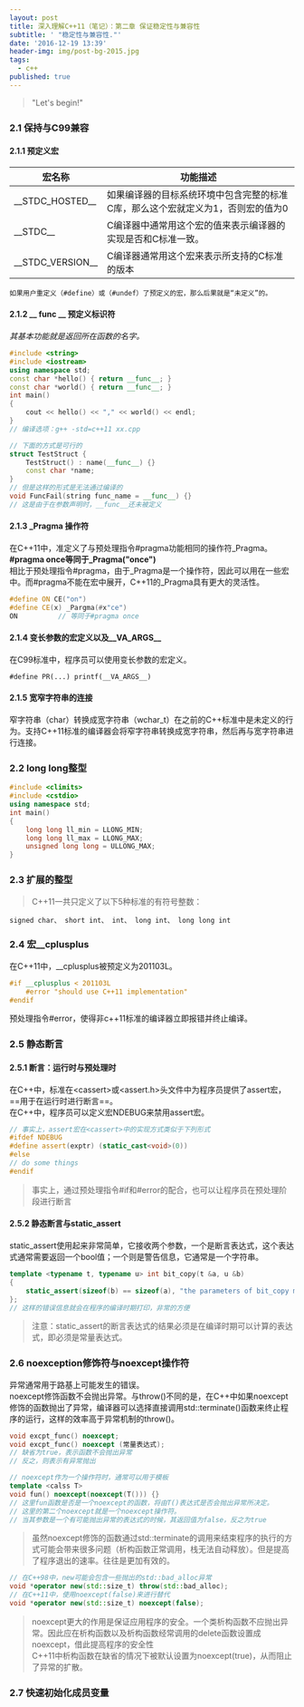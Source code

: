 ```yaml
---
layout: post
title: 深入理解C++11（笔记）：第二章 保证稳定性与兼容性
subtitle: ' "稳定性与兼容性."'
date: '2016-12-19 13:39'
header-img: img/post-bg-2015.jpg
tags:
  - c++
published: true
---
```

> "Let's begin!"  

### 2.1 保持与C99兼容  
  
#### 2.1.1 预定义宏  

宏名称 | 功能描述
---|---
\_\_STDC\_HOSTED\_\_  | 如果编译器的目标系统环境中包含完整的标准C库，那么这个宏就定义为1，否则宏的值为0
\_\_STDC\_\_  | C编译器中通常用这个宏的值来表示编译器的实现是否和C标准一致。
\_\_STDC\_VERSION\_\_  | C编译器通常用这个宏来表示所支持的C标准的版本  

    如果用户重定义（#define）或（#undef）了预定义的宏，那么后果就是“未定义”的。  

#### 2.1.2 __ func __ 预定义标识符  
*其基本功能就是返回所在函数的名字。*  

```cpp
#include <string>
#include <iostream>
using namespace std;
const char *hello() { return __func__; }
const char *world() { return __func__; }
int main()
{
	cout << hello() << "," << world() << endl;
}
// 编译选项：g++ -std=c++11 xx.cpp
```  

```cpp
// 下面的方式是可行的
struct TestStruct {
	TestStruct() : name(__func__) {}
	const char *name;
}
// 但是这样的形式是无法通过编译的
void FuncFail(string func_name = __func__) {}
// 这是由于在参数声明时，__func__还未被定义
```  

#### 2.1.3 _Pragma 操作符
在C\+\+11中，准定义了与预处理指令#pragma功能相同的操作符_Pragma。  
**\#pragma once等同于\_Pragma("once")**  
相比于预处理指令#pragma，由于\_Pragma是一个操作符，因此可以用在一些宏中。而\#pragma不能在宏中展开，C++11的\_Pragma具有更大的灵活性。  
```cpp
#define ON CE("on")
#define CE(x) _Pargma(#x"ce")
ON          // 等同于#pragma once
```  

#### 2.1.4 变长参数的宏定义以及\_\_VA\_ARGS\_\_
在C99标准中，程序员可以使用变长参数的宏定义。  

    #define PR(...) printf(__VA_ARGS__)  

#### 2.1.5 宽窄字符串的连接  
窄字符串（char）转换成宽字符串（wchar_t）在之前的C\+\+标准中是未定义的行为。支持C\+\+11标准的编译器会将窄字符串转换成宽字符串，然后再与宽字符串进行连接。  

### 2.2 long long整型
```cpp
#include <climits>
#include <cstdio>
using namespace std;
int main()
{
    long long ll_min = LLONG_MIN;
    long long ll_max = LLONG_MAX;
    unsigned long long = ULLONG_MAX;
}
```  

### 2.3 扩展的整型
> C++11一共只定义了以下5种标准的有符号整数：  

    signed char、 short int、 int、 long int、 long long int  

### 2.4 宏\_\_cplusplus  
在C\+\+11中，\_\_cplusplus被预定义为201103L。  

```cpp
#if __cplusplus < 201103L
    #error "should use C++11 implementation"
#endif
```  
预处理指令\#error，使得非c++11标准的编译器立即报错并终止编译。  

### 2.5 静态断言  
#### 2.5.1 断言：运行时与预处理时  
在C++中，标准在\<cassert\>或\<assert.h\>头文件中为程序员提供了assert宏，==用于在运行时进行断言==。  
在C++中，程序员可以定义宏NDEBUG来禁用assert宏。  
```cpp
// 事实上，assert宏在<cassert>中的实现方式类似于下列形式
#ifdef NDEBUG
#define assert(exptr) (static_cast<void>(0))
#else
// do some things
#endif
```  

> 事实上，通过预处理指令#if和#error的配合，也可以让程序员在预处理阶段进行断言  

#### 2.5.2 静态断言与static_assert  
static\_assert使用起来非常简单，它接收两个参数，一个是断言表达式，这个表达式通常需要返回一个bool值；一个则是警告信息，它通常是一个字符串。  

```cpp
template <typename t, typename u> int bit_copy(t &a, u &b)
{
    static_assert(sizeof(b) == sizeof(a), "the parameters of bit_copy must have same width.");
};
// 这样的错误信息就会在程序的编译时期打印，非常的方便
```  

> 注意：static_assert的断言表达式的结果必须是在编译时期可以计算的表达式，即必须是常量表达式。  

### 2.6 noexception修饰符与noexcept操作符  
异常通常用于路基上可能发生的错误。  
noexcept修饰函数不会抛出异常。与throw()不同的是，在C\+\+中如果noexcept修饰的函数抛出了异常，编译器可以选择直接调用std::terminate()函数来终止程序的运行，这样的效率高于异常机制的throw()。  

```cpp
void excpt_func() noexcept;
void excpt_func() noexcept (常量表达式);
// 缺省为true，表示函数不会抛出异常
// 反之，则表示有异常抛出
```  

```cpp
// noexcept作为一个操作符时，通常可以用于模板
template <calss T>
void fun() noexcept(noexcept(T())) {}
// 这里fun函数是否是一个noexcept的函数，将由T()表达式是否会抛出异常所决定。
// 这里的第二个noexcept就是一个noexcept操作符。
// 当其参数是一个有可能抛出异常的表达式的时候，其返回值为false，反之为true
```  

> 虽然noexcept修饰的函数通过std::terminate的调用来结束程序的执行的方式可能会带来很多问题（析构函数正常调用，栈无法自动释放）。但是提高了程序退出的速率。往往是更加有效的。  

```cpp
// 在C++98中，new可能会包含一些抛出的std::bad_alloc异常
void *operator new(std::size_t) throw(std::bad_alloc);
// 在C++11中，使用noexcept(false)来进行替代
void *operator new(std::size_t) noexcept(false);
```

> noexcept更大的作用是保证应用程序的安全。一个类析构函数不应抛出异常。因此应在析构函数以及析构函数经常调用的delete函数设置成noexcept，借此提高程序的安全性  
C++11中析构函数在缺省的情况下被默认设置为noexcept(true)，从而阻止了异常的扩散。  

### 2.7 快速初始化成员变量  
